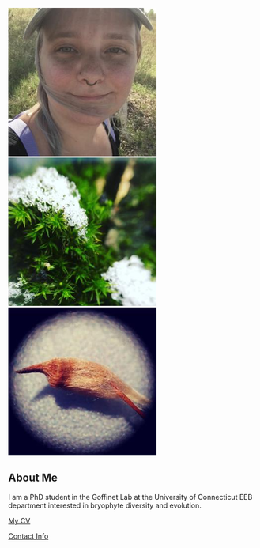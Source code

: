 ![Image of Kris Anderson](images/headshot4.jpg)![Image of Kris Anderson](images/coldstar.jpg)![Image of Kris Anderson](images/lxdy.jpg)

## About Me
I am a PhD student in the Goffinet Lab at the University of Connecticut EEB department interested in bryophyte diversity and evolution.

[My CV](PDFs/cv.pdf)

[Contact Info](contact-info.html)
